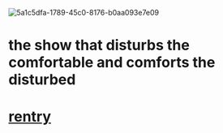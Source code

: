 ![5a1c5dfa-1789-45c0-8176-b0aa093e7e09](https://github.com/user-attachments/assets/ea065105-3794-451a-bd27-56c9377701cf)

# the show that disturbs the comfortable and comforts the disturbed
# [rentry](https://rentry.co/xn94vy4v) 
